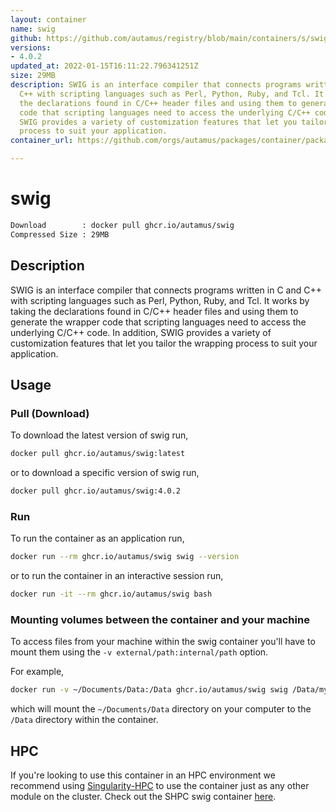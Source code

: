 ```yaml
---
layout: container
name: swig
github: https://github.com/autamus/registry/blob/main/containers/s/swig/spack.yaml
versions:
- 4.0.2
updated_at: 2022-01-15T16:11:22.796341251Z
size: 29MB
description: SWIG is an interface compiler that connects programs written in C and
  C++ with scripting languages such as Perl, Python, Ruby, and Tcl. It works by taking
  the declarations found in C/C++ header files and using them to generate the wrapper
  code that scripting languages need to access the underlying C/C++ code. In addition,
  SWIG provides a variety of customization features that let you tailor the wrapping
  process to suit your application.
container_url: https://github.com/orgs/autamus/packages/container/package/swig

---
```

# swig
```bash 
Download        : docker pull ghcr.io/autamus/swig
Compressed Size : 29MB
```

## Description
SWIG is an interface compiler that connects programs written in C and C++ with scripting languages such as Perl, Python, Ruby, and Tcl. It works by taking the declarations found in C/C++ header files and using them to generate the wrapper code that scripting languages need to access the underlying C/C++ code. In addition, SWIG provides a variety of customization features that let you tailor the wrapping process to suit your application.

## Usage
### Pull (Download)
To download the latest version of swig run,

```bash
docker pull ghcr.io/autamus/swig:latest
```

or to download a specific version of swig run,

```bash
docker pull ghcr.io/autamus/swig:4.0.2
```
### Run
To run the container as an application run,
```bash
docker run --rm ghcr.io/autamus/swig swig --version
```

or to run the container in an interactive session run,
```bash
docker run -it --rm ghcr.io/autamus/swig bash
```

### Mounting volumes between the container and your machine
To access files from your machine within the swig container you'll have to mount them using the `-v external/path:internal/path` option.

For example,
```bash
docker run -v ~/Documents/Data:/Data ghcr.io/autamus/swig swig /Data/myData.csv
```
which will mount the `~/Documents/Data` directory on your computer to the `/Data` directory within the container.

## HPC
If you're looking to use this container in an HPC environment we recommend using [Singularity-HPC](https://singularity-hpc.readthedocs.io) to use the container just as any other module on the cluster. Check out the SHPC swig container [here](https://singularityhub.github.io/singularity-hpc/r/ghcr.io-autamus-swig/).